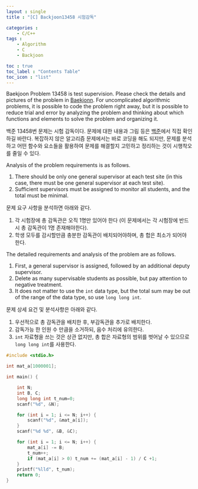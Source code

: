 ```yaml
---
layout : single 
title : "[C] Backjoon13458 시험감독" 

categories :
	- C/C++
tags :
	- Algorithm
	- C
	- Backjoon

toc : true
toc_label : "Contents Table"
toc_icon : "list"
---
```




Baekjoon Problem 13458 is test supervision. Please check the details and pictures of the problem in [Baekjonn][백준]. For uncomplicated algorithmic problems, it is possible to code the problem right away, but it is possible to reduce trial and error by analyzing the problem and thinking about which functions and elements to solve the problem and organizing it.


백준 13458번 문제는 시험 감독이다. 문제에 대한 내용과 그림 등은 [백준][백준]에서 직접 확인하길 바란다. 복잡하지 않은 알고리즘 문제에서는 바로 코딩을 해도 되지만, 문제를 분석하고 어떤 함수와 요소들을 활용하여 문제를 해결할지 고민하고 정리하는 것이 시행착오를 줄일 수 있다. 


Analysis of the problem requirements is as follows.
1. There should be only one general supervisor at each test site (in this case, there must be one general supervisor at each test site).
2. Sufficient supervisors must be assigned to monitor all students, and the total must be minimal.


문제 요구 사항을 분석하면 아래와 같다.  
1. 각 시험장에 총 감독관은 오직 1명만 있어야 한다 (이 문제에서는 각 시험장에 반드시 총 감독관이 1명 존재해야한다).
2. 학생 모두를 감시할만큼 충분한 감독관이 배치되어야하며, 총 합은 최소가 되어야 한다.


The detailed requirements and analysis of the problem are as follows.
1. First, a general supervisor is assigned, followed by an additional deputy supervisor.
2. Delete as many supervisable students as possible, but pay attention to negative treatment.
3. It does not matter to use the `int` data type, but the total sum may be out of the range of the data type, so use `long long int`.


문제 상세 요건 및 분석사항은 아래와 같다. 
1. 우선적으로 총 감독관을 배치한 후, 부감독관을 추가로 배치한다. 
2. 감독가능 한 인원 수 만큼을 소거하되, 음수 처리에 유의한다. 
3. `int` 자료형을 쓰는 것은 상관 없지만, 총 합은 자료형의 범위를 벗어날 수 있으므로 `long long int`를 사용한다. 



```c
#include <stdio.h>

int mat_a[1000001];

int main() {

	int N;
	int B, C;
	long long int t_num=0;
	scanf("%d", &N);

	for (int i = 1; i <= N; i++) {
		scanf("%d", &mat_a[i]);
	}
	scanf("%d %d", &B, &C);		

	for (int i = 1; i <= N; i++) {
		mat_a[i] -= B;
		t_num++;
		if (mat_a[i] > 0) t_num += (mat_a[i] - 1) / C +1;
	}
	printf("%lld", t_num);	
	return 0;
}
```




[백준]: https://www.acmicpc.net/problem/13458